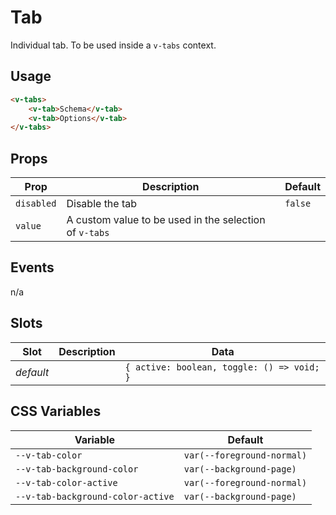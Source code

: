 # Tab

Individual tab. To be used inside a `v-tabs` context.

## Usage

```html
<v-tabs>
	<v-tab>Schema</v-tab>
	<v-tab>Options</v-tab>
</v-tabs>
```

## Props
| Prop       | Description                                            | Default |
|------------|--------------------------------------------------------|---------|
| `disabled` | Disable the tab                                        | `false` |
| `value`    | A custom value to be used in the selection of `v-tabs` |         |

## Events
n/a

## Slots
| Slot      | Description | Data                                       |
|-----------|-------------|--------------------------------------------|
| _default_ |             | `{ active: boolean, toggle: () => void; }` |

## CSS Variables
| Variable                          | Default                         |
|-----------------------------------|---------------------------------|
| `--v-tab-color`                   | `var(--foreground-normal)` |
| `--v-tab-background-color`        | `var(--background-page)` |
| `--v-tab-color-active`            | `var(--foreground-normal)` |
| `--v-tab-background-color-active` | `var(--background-page)` |
